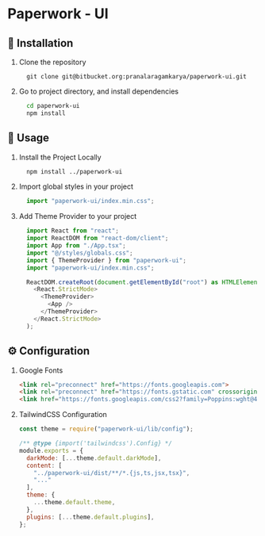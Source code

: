 
# Paperwork - UI


## 🧰 Installation

1. Clone the repository

    ```
      git clone git@bitbucket.org:pranalaragamkarya/paperwork-ui.git
    ```

2. Go to project directory, and install dependencies

    ```bash
      cd paperwork-ui
      npm install 
    ```

## 👀 Usage

1. Install the Project Locally

    ```bash
      npm install ../paperwork-ui
    ```

2. Import global styles in your project
  
    ```js
      import "paperwork-ui/index.min.css";
    ```

3. Add Theme Provider to your project

    ```js
      import React from "react";
      import ReactDOM from "react-dom/client";
      import App from "./App.tsx";
      import "@/styles/globals.css";
      import { ThemeProvider } from "paperwork-ui";
      import "paperwork-ui/index.min.css";

      ReactDOM.createRoot(document.getElementById("root") as HTMLElement).render(
        <React.StrictMode>
          <ThemeProvider>
            <App />
          </ThemeProvider>
        </React.StrictMode>
      );

    ```
## ⚙️ Configuration

1. Google Fonts
   
    ```html
    <link rel="preconnect" href="https://fonts.googleapis.com">
    <link rel="preconnect" href="https://fonts.gstatic.com" crossorigin>
    <link href="https://fonts.googleapis.com/css2?family=Poppins:wght@400;500;600;700&display=swap" rel="stylesheet">
    ```

2. TailwindCSS Configuration
   
    ```js
    const theme = require("paperwork-ui/lib/config");

    /** @type {import('tailwindcss').Config} */
    module.exports = {
      darkMode: [...theme.default.darkMode],
      content: [
        "../paperwork-ui/dist/**/*.{js,ts,jsx,tsx}",
        "..."
      ],
      theme: {
        ...theme.default.theme,
      },
      plugins: [...theme.default.plugins],
    };
    ```
